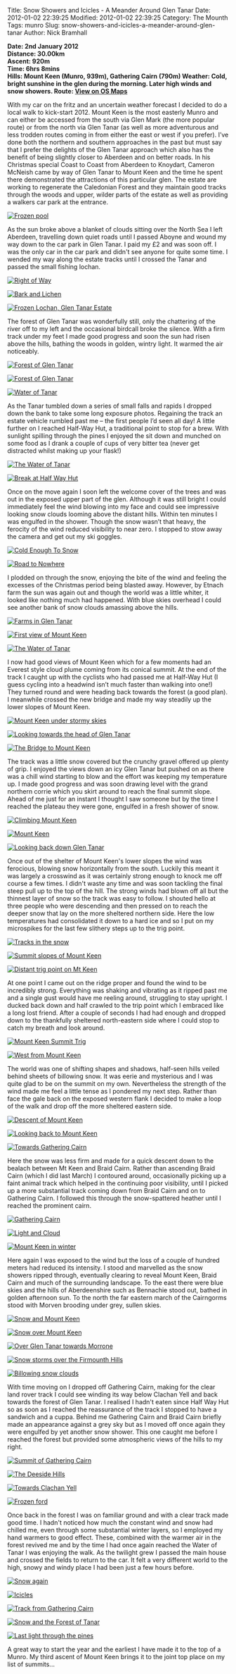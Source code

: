 Title: Snow Showers and Icicles - A Meander Around Glen Tanar
Date: 2012-01-02 22:39:25
Modified: 2012-01-02 22:39:25
Category: The Mounth
Tags: munro
Slug: snow-showers-and-icicles-a-meander-around-glen-tanar
Author: Nick Bramhall

**Date: 2nd January 2012  
Distance: 30.00km  
Ascent:  920m  
Time: 6hrs 8mins  
Hills: Mount Keen (Munro, 939m), Gathering Cairn (790m) 
Weather: Cold, bright sunshine in the glen during the morning. Later high winds and snow showers.
Route: [View on OS Maps](https://www.invertedworld.co.uk/hillwalking/hillwalk/363)**



With my car on the fritz and an uncertain weather forecast I decided to do a local walk to kick-start 2012. Mount Keen is the most easterly Munro and can either be accessed from the south via Glen Mark (the more popular route) or from the north via Glen Tanar (as well as more adventurous and less trodden routes coming in from either the east or west if you prefer). I’ve done both the northern and southern approaches in the past but must say that I prefer the delights of the Glen Tanar approach which also has the benefit of being slightly closer to Aberdeen and on better roads. In his Christmas special Coast to Coast from Aberdeen to Knoydart, Cameron McNeish came by way of Glen Tanar to Mount Keen and the time he spent there demonstrated the attractions of this particular glen. The estate are working to regenerate the Caledonian Forest and they maintain good tracks through the woods and upper, wilder parts of the estate as well as providing a walkers car park at the entrance.

<!--more-->

[![Frozen pool](http://farm8.staticflickr.com/7153/6628180835_ec66a61213_b.jpg)](http://www.flickr.com/photos/53725815@N00/6628180835)



As the sun broke above a blanket of clouds sitting over the North Sea I left Aberdeen, travelling down quiet roads until I passed Aboyne and wound my way down to the car park in Glen Tanar. I paid my £2 and was soon off. I was the only car in the car park and didn't see anyone for quite some time. I wended my way along the estate tracks until I crossed the Tanar and passed the small fishing lochan.



[![Right of Way](http://farm8.staticflickr.com/7012/6628201683_19e1c6104c_b.jpg)](http://www.flickr.com/photos/53725815@N00/6628201683)



[![Bark and Lichen](http://farm8.staticflickr.com/7152/6628226119_523874f000_b.jpg)](http://www.flickr.com/photos/53725815@N00/6628226119)



[![Frozen Lochan, Glen Tanar Estate](http://farm8.staticflickr.com/7148/6628248555_4703592bfc_b.jpg)](http://www.flickr.com/photos/53725815@N00/6628248555)



The forest of Glen Tanar was wonderfully still, only the chattering of the river off to my left and the occasional birdcall broke the silence. With a firm track under my feet I made good progress and soon the sun had risen above the hills, bathing the woods in golden, wintry light. It warmed the air noticeably.



[![Forest of Glen Tanar](http://farm8.staticflickr.com/7166/6628641523_7afd3dd705_b.jpg)](http://www.flickr.com/photos/53725815@N00/6628641523)



[![Forest of Glen Tanar](http://farm8.staticflickr.com/7147/6628574919_5d6d3dfc78_b.jpg)](http://www.flickr.com/photos/53725815@N00/6628574919)



[![Water of Tanar](http://farm8.staticflickr.com/7156/6628670427_b7a3c2199b_b.jpg)](http://www.flickr.com/photos/53725815@N00/6628670427)



As the Tanar tumbled down a series of small falls and rapids I dropped down the bank to take some long exposure photos. Regaining the track an estate vehicle rumbled past me – the first people I’d seen all day! A little further on I reached Half-Way Hut, a traditional point to stop for a brew. With sunlight spilling through the pines I enjoyed the sit down and munched on some food as I drank a couple of cups of very bitter tea (never get distracted whilst making up your flask!)



[![The Water of Tanar](http://farm8.staticflickr.com/7019/6622704521_66cfdd25d5_b.jpg)](http://www.flickr.com/photos/53725815@N00/6622704521)



[![Break at Half Way Hut](http://farm8.staticflickr.com/7142/6628721937_194a23de1f_b.jpg)](http://www.flickr.com/photos/53725815@N00/6628721937)



Once on the move again I soon left the welcome cover of the trees and was out in the exposed upper part of the glen. Although it was still bright I could immediately feel the wind blowing into my face and could see impressive looking snow clouds looming above the distant hills. Within ten minutes I was engulfed in the shower. Though the snow wasn’t that heavy, the ferocity of the wind reduced visibility to near zero. I stopped to stow away the camera and get out my ski goggles.



[![Cold Enough To Snow](http://farm8.staticflickr.com/7034/6628760227_8e02e4cde1_b.jpg)](http://www.flickr.com/photos/53725815@N00/6628760227)



[![Road to Nowhere](http://farm8.staticflickr.com/7027/6628997289_120a33cb5e_b.jpg)](http://www.flickr.com/photos/53725815@N00/6628997289)



I plodded on through the snow, enjoying the bite of the wind and feeling the excesses of the Christmas period being blasted away. However, by Etnach farm the sun was again out and though the world was a little whiter, it looked like nothing much had happened. With blue skies overhead I could see another bank of snow clouds amassing above the hills.



[![Farms in Glen Tanar](http://farm8.staticflickr.com/7175/6629224651_8e49316382_b.jpg)](http://www.flickr.com/photos/53725815@N00/6629224651)



[![First view of Mount Keen](http://farm8.staticflickr.com/7144/6629198783_66acb2a2e8_b.jpg)](http://www.flickr.com/photos/53725815@N00/6629198783)



[![The Water of Tanar](http://farm8.staticflickr.com/7034/6629250201_d84694427f_b.jpg)](http://www.flickr.com/photos/53725815@N00/6629250201)



I now had good views of Mount Keen which for a few moments had an Everest style cloud plume coming from its conical summit. At the end of the track I caught up with the cyclists who had passed me at Half-Way Hut (I guess cycling into a headwind isn’t much faster than walking into one!) They turned round and were heading back towards the forest (a good plan). I meanwhile crossed the new bridge and made my way steadily up the lower slopes of Mount Keen.



[![Mount Keen under stormy skies](http://farm8.staticflickr.com/7017/6629267417_787a3dd783_b.jpg)](http://www.flickr.com/photos/53725815@N00/6629267417)



[![Looking towards the head of Glen Tanar](http://farm8.staticflickr.com/7030/6630334673_1d051ea346_b.jpg)](http://www.flickr.com/photos/53725815@N00/6630334673)



[![The Bridge to Mount Keen](http://farm8.staticflickr.com/7002/6630294943_40c0cbe529_b.jpg)](http://www.flickr.com/photos/53725815@N00/6630294943)



The track was a little snow covered but the crunchy gravel offered up plenty of grip. I enjoyed the views down an icy Glen Tanar but pushed on as there was a chill wind starting to blow and the effort was keeping my temperature up. I made good progress and was soon drawing level with the grand northern corrie which you skirt around to reach the final summit slope. Ahead of me just for an instant I thought I saw someone but by the time I reached the plateau they were gone, engulfed in a fresh shower of snow. 



[![Climbing Mount Keen](http://farm8.staticflickr.com/7170/6630407695_4de6834d81_b.jpg)](http://www.flickr.com/photos/53725815@N00/6630407695)



[![Mount Keen](http://farm8.staticflickr.com/7147/6630369183_6817658c56_b.jpg)](http://www.flickr.com/photos/53725815@N00/6630369183)



[![Looking back down Glen Tanar](http://farm8.staticflickr.com/7167/6630353863_af5d857701_b.jpg)](http://www.flickr.com/photos/53725815@N00/6630353863)



Once out of the shelter of Mount Keen's lower slopes the wind was ferocious, blowing snow horizontally from the south. Luckily this meant it was largely a crosswind as it was certainly strong enough to knock me off course a few times. I didn't waste any time and was soon tackling the final steep pull up to the top of the hill. The strong winds had blown off all but the thinnest layer of snow so the track was easy to follow. I shouted hello at three people who were descending and then pressed on to reach the deeper snow that lay on the more sheltered northern side. Here the low temperatures had consolidated it down to a hard ice and so I put on my microspikes for the last few slithery steps up to the trig point. 



[![Tracks in the snow](http://farm8.staticflickr.com/7019/6630428573_2c958bf576_b.jpg)](http://www.flickr.com/photos/53725815@N00/6630428573)



[![Summit slopes of Mount Keen](http://farm8.staticflickr.com/7003/6630472389_e0b13b5373_b.jpg)](http://www.flickr.com/photos/53725815@N00/6630472389)



[![Distant trig point on Mt Keen](http://farm8.staticflickr.com/7170/6630498643_7d312b5d49_b.jpg)](http://www.flickr.com/photos/53725815@N00/6630498643)



At one point I came out on the ridge proper and found the wind to be incredibly strong. Everything was shaking and vibrating as it ripped past me and a single gust would have me reeling around, struggling to stay upright. I ducked back down and half crawled to the trip point which I embraced like a long lost friend. After a couple of seconds I had had enough and dropped down to the thankfully sheltered north-eastern side where I could stop to catch my breath and look around.



[![Mount Keen Summit Trig](http://farm8.staticflickr.com/7170/6630523203_56e35b94f1_b.jpg)](http://www.flickr.com/photos/53725815@N00/6630523203)



[![West from Mount Keen](http://farm8.staticflickr.com/7017/6630548389_854acb7a34_b.jpg)](http://www.flickr.com/photos/53725815@N00/6630548389)



The world was one of shifting shapes and shadows, half-seen hills veiled behind sheets of billowing snow. It was eerie and mysterious and I was quite glad to be on the summit on my own. Nevertheless the strength of the wind made me feel a little tense as I pondered my next step. Rather than face the gale back on the exposed western flank I decided to make a loop of the walk and drop off the more sheltered eastern side.



[![Descent of Mount Keen](http://farm8.staticflickr.com/7006/6630572753_3121abd524_b.jpg)](http://www.flickr.com/photos/53725815@N00/6630572753)



[![Looking back to Mount Keen](http://farm8.staticflickr.com/7017/6630592327_a8195d886c_b.jpg)](http://www.flickr.com/photos/53725815@N00/6630592327)



[![Towards Gathering Cairn](http://farm8.staticflickr.com/7004/6630613619_01bbbf2850_b.jpg)](http://www.flickr.com/photos/53725815@N00/6630613619)



Here the snow was less firm and made for a quick descent down to the bealach between Mt Keen and Braid Cairn. Rather than ascending Braid Cairn (which I did last March) I contoured around, occasionally picking up a faint animal track which helped in the continuing poor visibility, until I picked up a more substantial track coming down from Braid Cairn and on to Gathering Cairn. I followed this through the snow-spattered heather until I reached the prominent cairn.



[![Gathering Cairn](http://farm8.staticflickr.com/7019/6636696195_94e5bb50d4_b.jpg)](http://www.flickr.com/photos/53725815@N00/6636696195)



[![Light and Cloud](http://farm8.staticflickr.com/7016/6636761573_24b7f0e1a5_b.jpg)](http://www.flickr.com/photos/53725815@N00/6636761573)



[![Mount Keen in winter](http://farm8.staticflickr.com/7174/6636819575_38a61326d3_b.jpg)](http://www.flickr.com/photos/53725815@N00/6636819575)



Here again I was exposed to the wind but the loss of a couple of hundred meters had reduced its intensity. I stood and marvelled as the snow showers ripped through, eventually clearing to reveal Mount Keen, Braid Cairn and much of the surrounding landscape. To the east there were blue skies and the hills of Aberdeenshire such as Bennachie stood out, bathed in golden afternoon sun. To the north the far eastern march of the Cairngorms stood with Morven brooding under grey, sullen skies.



[![Snow and Mount Keen](http://farm8.staticflickr.com/7016/6636923625_7ce5998a1d_b.jpg)](http://www.flickr.com/photos/53725815@N00/6636923625)



[![Snow over Mount Keen](http://farm8.staticflickr.com/7158/6636939335_80fea5f528_b.jpg)](http://www.flickr.com/photos/53725815@N00/6636939335)



[![Over Glen Tanar towards Morrone](http://farm8.staticflickr.com/7170/6636744725_5f9cb32e79_b.jpg)](http://www.flickr.com/photos/53725815@N00/6636744725)



[![Snow storms over the Firmounth Hills](http://farm8.staticflickr.com/7004/6636957461_7a4741e63a_b.jpg)](http://www.flickr.com/photos/53725815@N00/6636957461)



[![Billowing snow clouds](http://farm8.staticflickr.com/7170/6636799381_6ec32b1d3d_b.jpg)](http://www.flickr.com/photos/53725815@N00/6636799381)



With time moving on I dropped off Gathering Cairn, making for the clear land rover track I could see winding its way below Clachan Yell and back towards the forest of Glen Tanar. I realised I hadn't eaten since Half Way Hut so as soon as I reached the reassurance of the track I stopped to have a sandwich and a cuppa. Behind me Gathering Cairn and Braid Cairn briefly made an appearance against a grey sky but as I moved off once again they were engulfed by yet another snow shower. This one caught me before I reached the forest but provided some atmospheric views of the hills to my right.



[![Summit of Gathering Cairn](http://farm8.staticflickr.com/7173/6636982191_ec8398e36d_b.jpg)](http://www.flickr.com/photos/53725815@N00/6636982191)



[![The Deeside Hills](http://farm8.staticflickr.com/7170/6637100501_8e82cdd9a3_b.jpg)](http://www.flickr.com/photos/53725815@N00/6637100501)



[![Towards Clachan Yell](http://farm8.staticflickr.com/7014/6637060891_fa1718cd70_b.jpg)](http://www.flickr.com/photos/53725815@N00/6637060891)



[![Frozen ford](http://farm8.staticflickr.com/7010/6637117237_c86bb35386_b.jpg)](http://www.flickr.com/photos/53725815@N00/6637117237)



Once back in the forest I was on familiar ground and with a clear track made good time. I hadn't noticed how much the constant wind and snow had chilled me, even through some substantial winter layers, so I employed my hand warmers to good effect. These, combined with the warmer air in the forest revived me and by the time I had once again reached the Water of Tanar I was enjoying the walk. As the twilight grew I passed the main house and crossed the fields to return to the car. It felt a very different world to the high, snowy and windy place I had been just a few hours before.



[![Snow again](http://farm8.staticflickr.com/7010/6637147381_65bff00f24_b.jpg)](http://www.flickr.com/photos/53725815@N00/6637147381)



[![Icicles](http://farm8.staticflickr.com/7148/6637185653_bbebb45ee6_b.jpg)](http://www.flickr.com/photos/53725815@N00/6637185653)



[![Track from Gathering Cairn](http://farm8.staticflickr.com/7175/6637162907_7f7156f40f_b.jpg)](http://www.flickr.com/photos/53725815@N00/6637162907)



[![Snow and the Forest of Tanar](http://farm8.staticflickr.com/7167/6637224195_910fbe88af_b.jpg)](http://www.flickr.com/photos/53725815@N00/6637224195)



[![Last light through the pines](http://farm8.staticflickr.com/7161/6637264979_4ff071c8a1_b.jpg)](http://www.flickr.com/photos/53725815@N00/6637264979)



A great way to start the year and the earliest I have made it to the top of a Munro. My third ascent of Mount Keen brings it to the joint top place on my list of summits...
